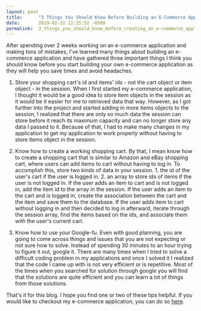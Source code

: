 ```yaml
---
layout: post
title:      "3 Things You Should Know Before Building an E-Commerce Application"
date:       2019-02-22 12:25:52 -0500
permalink:  3_things_you_should_know_before_creating_an_e-commerce_application
---
```



After spending over 2 weeks working on an e-commerce application and making tons of mistakes, I've learned many things about building an e-commerce application and have gathered three important things I think you should know before you start building your own e-commerce application as they will help you save times and avoid headaches.

1. Store your shopping cart's id and items' ids - not the cart object or item object - in the session.
When I first started my e-commerce application, I thought it would be a good idea to store item objects in the session as it would be it easier for me to retrieved data that way. However, as I got further into the project and started adding in more items objects to the session, I realized that there are only so much data the session can store before it reach its maximum capacity and can no longer store any data I passed to it. Because of that, I had to make many changes in my application to get my application to work properly without having to store items object in the session.

2. Know how to create a working shopping cart.
By that, I mean know how to create a shopping cart that is similar to Amazon and eBay shopping cart, where users can add items to cart without having to log in. To accomplish this, store two kinds of data in your session. 1. the id of the user's cart if the user is logged in. 2. an array to store ids of items if the user is not logged in. If the user adds an item to cart and is not logged in, add the item id to the array in the session. If the user adds an item to the cart and is logged in, create the association between the cart and the item and save them to the database. If the user adds item to cart without logging in and then decided to log in afterward, iterate through the session array, find the items based on the ids, and associate them with the user's current cart. 

3. Know how to use your Google-fu.
Even with good planning, you are going to come across things and issues that you are not expecting or not sure how to solve. Instead of spending 30 minutes to an hour trying to figure it out, google it. There are many times when I tried to solve a difficult coding problem in my applications and once I solved it I realized that the code I came up with is not very efficient or is repetitive. Most of the times when you searched for solution through google you will find that the solutions are quite efficient and you can learn a lot of things from those solutions.

That's it for this blog. I hope you find one or two of these tips helpful. If you would like to checkout my e-commerce application, you can do so [here](https://github.com/Cheng0315/swift-kart).
